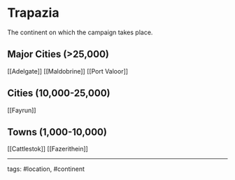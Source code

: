 # Trapazia

The continent on which the campaign takes place.

## Major Cities (>25,000)
[[Adelgate]]
[[Maldobrine]]
[[Port Valoor]]

## Cities (10,000-25,000)
[[Fayrun]]

## Towns (1,000-10,000)
[[Cattlestok]]
[[Fazerithein]]

---
tags: #location, #continent